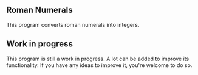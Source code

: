 ## Roman Numerals
This program converts roman numerals into integers.

## Work in progress
This program is still a work in progress. A lot can be added to improve its functionality. If you have any ideas to improve it, you're welcome to do so.
